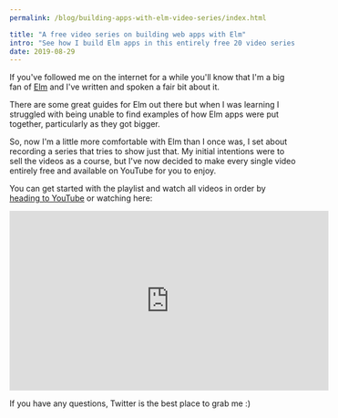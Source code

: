 ```yaml
---
permalink: /blog/building-apps-with-elm-video-series/index.html

title: "A free video series on building web apps with Elm"
intro: "See how I build Elm apps in this entirely free 20 video series."
date: 2019-08-29
---
```


If you've followed me on the internet for a while you'll know that I'm a big fan
of [Elm](https://elm-lang.org/) and I've written and spoken a fair bit about it.

There are some great guides for Elm out there but when I was learning I
struggled with being unable to find examples of how Elm apps were put together,
particularly as they got bigger.

So, now I'm a little more comfortable with Elm than I once was, I set about
recording a series that tries to show just that. My initial intentions were to
sell the videos as a course, but I've now decided to make every single video
entirely free and available on YouTube for you to enjoy.

You can get started with the playlist and watch all videos in order by
[heading to YouTube](https://www.youtube.com/watch?v=-1ZA3G9k0Rw&list=PLGDf0elkI13EJ55MbwZd98scG7BKl_n-j)
or watching here:

<iframe width="560" height="315" src="https://www.youtube.com/embed/-1ZA3G9k0Rw" frameborder="0" allow="accelerometer; autoplay; encrypted-media; gyroscope; picture-in-picture" allowfullscreen></iframe>

If you have any questions, Twitter is the best place to grab me :)

